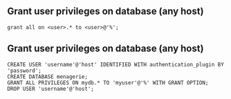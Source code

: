 ## Grant user privileges on database (any host)
`grant all on <user>.* to <user>@'%';`
## Grant user privileges on database (any host)
```
CREATE USER 'username'@'host' IDENTIFIED WITH authentication_plugin BY 'password';  
CREATE DATABASE menagerie;
GRANT ALL PRIVILEGES ON mydb.* TO 'myuser'@'%' WITH GRANT OPTION;
DROP USER 'username'@'host';
```
